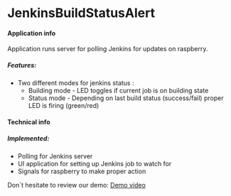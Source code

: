 # JenkinsBuildStatusAlert

#### Application info

Application runs server for polling Jenkins for updates on raspberry.

##### Features:

* Two different modes for jenkins status :
    * Building mode - LED toggles if current job is on building state
    * Status mode - Depending on last build status (success/fail) proper LED is firing (green/red)

#### Technical info

##### Implemented:

* Polling for Jenkins server
* UI application for setting up Jenkins job to watch for
* Signals for raspberry to make proper action

Don`t hesitate to review our demo:
[Demo video](https://www.dropbox.com/s/cc57gh343s54ow6/Raspberry%20demo.mov?dl=0)
